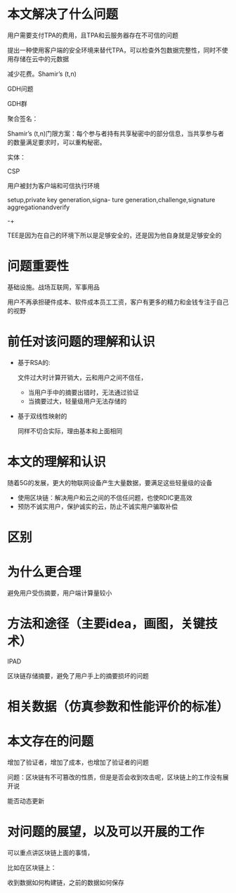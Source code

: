 # 本文解决了什么问题

用户需要支付TPA的费用，且TPA和云服务器存在不可信的问题

提出一种使用客户端的安全环境来替代TPA，可以检查外包数据完整性，同时不使用存储在云中的元数据

减少花费。Shamir’s (t,n)







GDH问题

GDH群

聚合签名：

Shamir’s (t,n)门限方案：每个参与者持有共享秘密中的部分信息，当共享参与者的数量满足要求时，可以重构秘密。



实体：

CSP

用户被封为客户端和可信执行环境



setup,private key generation,signa-
ture generation,challenge,signature aggregationandverify

-+

TEE是因为在自己的环境下所以是足够安全的，还是因为他自身就是足够安全的

# 问题重要性



基础设施。战场互联网，军事用品

用户不再承担硬件成本、软件成本员工工资，客户有更多的精力和金钱专注于自己的视野

# 前任对该问题的理解和认识

- 基于RSA的:

  文件过大时计算开销大，云和用户之间不信任，

  - 当用户手中的摘要出错时，无法通过验证
  - 当摘要过大，轻量级用户无法存储的

- 基于双线性映射的

  同样不切合实际，理由基本和上面相同

# 本文的理解和认识

随着5G的发展，更大的物联网设备产生大量数据，要满足这些轻量级的设备

- 使用区块链：解决用户和云之间的不信任问题，也使RDIC更高效
- 预防不诚实用户，保护诚实的云，防止不诚实用户骗取补偿





# 区别



# 为什么更合理

避免用户受伤摘要，用户端计算量较小

# 方法和途径（主要idea，画图，关键技术）

IPAD

区块链存储摘要，避免了用户手上的摘要损坏的问题

# 相关数据（仿真参数和性能评价的标准）



# 本文存在的问题

增加了验证者，增加了成本，也增加了验证者的问题

问题：区块链有不可篡改的性质，但是是否会收到攻击呢，区块链上的工作没有展开说

能否动态更新

# 对问题的展望，以及可以开展的工作

可以重点讲区块链上面的事情，



比如在区块链上：

收到数据如何构建链，之前的数据如何保存

